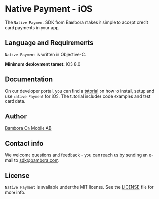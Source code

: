 # Native Payment - iOS

The `Native Payment` SDK from Bambora makes it simple to accept credit card payments in your app.

## Language and Requirements

`Native Payment` is written in Objective-C.

**Minimum deployment target:** iOS 8.0

## Documentation

On our developer portal, you can find a [tutorial](http://dev.bambora.com/mobile.html#native-payment-ios) on how to install, setup and use `Native Payment` for iOS. The tutorial includes code examples and test card data.

## Author

[Bambora On Mobile AB](http://www.bambora.com/en/bambora-on-mobile/)

## Contact info

We welcome questions and feedback - you can reach us by sending an e-mail to [sdk@bambora.com](mailto:sdk@bambora.com).

## License

`Native Payment` is available under the MIT license. See the [LICENSE](LICENSE) file for more info.
